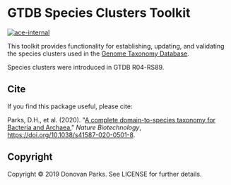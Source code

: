 # GTDB Species Clusters Toolkit
[![ace-internal](https://img.shields.io/conda/vn/ace-internal/gtdb_species_clusters.svg?color=green)](https://anaconda.org/ace-internal/gtdb_species_clusters)

This toolkit provides functionality for establishing, updating, and validating the 
species clusters used in the [Genome Taxonomy Database](https://gtdb.ecogenomic.org/).

Species clusters were introduced in GTDB R04-RS89.
 
## Cite

If you find this package useful, please cite:

Parks, D.H., et al. (2020). "<a href="https://rdcu.be/b3OI7">A complete domain-to-species taxonomy for Bacteria and Archaea.</a>" <i>Nature Biotechnology</i>, https://doi.org/10.1038/s41587-020-0501-8.

## Copyright

Copyright © 2019 Donovan Parks. See LICENSE for further details.
